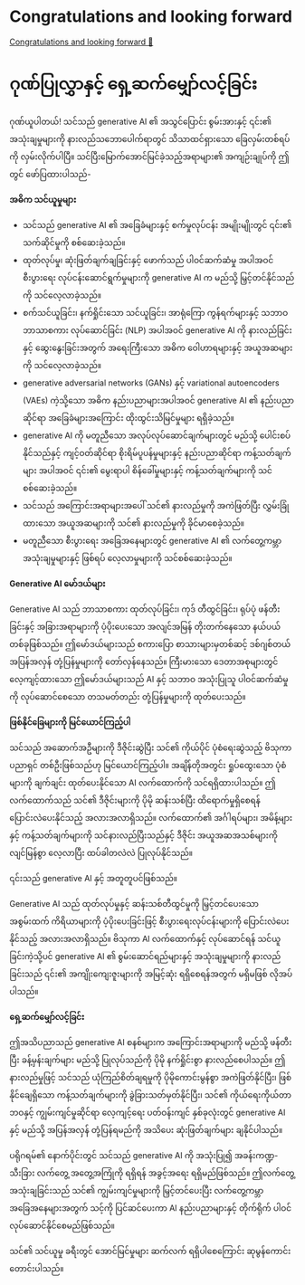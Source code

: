 # Congratulations and looking forward

[Congratulations and looking forward 🔗](https://www.coursera.org/learn/microsoft-sc-900-exam-preparation-and-practice/supplement/LH2Gg/congratulations-and-looking-forward)

# ဂုဏ်ပြုလွှာနှင့် ရှေ့ဆက်မျှော်လင့်ခြင်း

ဂုဏ်ယူပါတယ်! သင်သည် generative AI ၏ အသွင်ပြောင်း စွမ်းအားနှင့် ၎င်း၏ အသုံးချမှုများကို နားလည်သဘောပေါက်ရာတွင် သိသာထင်ရှားသော ခြေလှမ်းတစ်ရပ်ကို လှမ်းလိုက်ပါပြီ။ သင်ပြီးမြောက်အောင်မြင်ခဲ့သည့်အရာများ၏ အကျဉ်းချုပ်ကို ဤတွင် ဖော်ပြထားပါသည်-

**အဓိက သင်ယူမှုများ**

- သင်သည် generative AI ၏ အခြေခံများနှင့် စက်မှုလုပ်ငန်း အမျိုးမျိုးတွင် ၎င်း၏ သက်ဆိုင်မှုကို စစ်ဆေးခဲ့သည်။
- ထုတ်လုပ်မှု၊ ဆုံးဖြတ်ချက်ချခြင်းနှင့် ဖောက်သည် ပါဝင်ဆက်ဆံမှု အပါအဝင် စီးပွားရေး လုပ်ငန်းဆောင်ရွက်မှုများကို generative AI က မည်သို့ မြှင့်တင်နိုင်သည်ကို သင်လေ့လာခဲ့သည်။
- စက်သင်ယူခြင်း၊ နက်ရှိုင်းသော သင်ယူခြင်း၊ အာရုံကြော ကွန်ရက်များနှင့် သဘာဝ ဘာသာစကား လုပ်ဆောင်ခြင်း (NLP) အပါအဝင် generative AI ကို နားလည်ခြင်းနှင့် ဆွေးနွေးခြင်းအတွက် အရေးကြီးသော အဓိက ဝေါဟာရများနှင့် အယူအဆများကို သင်လေ့လာခဲ့သည်။
- generative adversarial networks (GANs) နှင့် variational autoencoders (VAEs) ကဲ့သို့သော အဓိက နည်းပညာများအပါအဝင် generative AI ၏ နည်းပညာဆိုင်ရာ အခြေခံများအကြောင်း ထိုးထွင်းသိမြင်မှုများ ရရှိခဲ့သည်။
- generative AI ကို မတူညီသော အလုပ်လုပ်ဆောင်ချက်များတွင် မည်သို့ ပေါင်းစပ်နိုင်သည်နှင့် ကျင့်ဝတ်ဆိုင်ရာ စိုးရိမ်ပူပန်မှုများနှင့် နည်းပညာဆိုင်ရာ ကန့်သတ်ချက်များ အပါအဝင် ၎င်း၏ မွေးရာပါ စိန်ခေါ်မှုများနှင့် ကန့်သတ်ချက်များကို သင်စစ်ဆေးခဲ့သည်။
- သင်သည် အကြောင်းအရာများအပေါ် သင်၏ နားလည်မှုကို အကဲဖြတ်ပြီး လွှမ်းခြုံထားသော အယူအဆများကို သင်၏ နားလည်မှုကို ခိုင်မာစေခဲ့သည်။
- မတူညီသော စီးပွားရေး အခြေအနေများတွင် generative AI ၏ လက်တွေ့ကမ္ဘာ အသုံးချမှုများနှင့် ဖြစ်ရပ် လေ့လာမှုများကို သင်စစ်ဆေးခဲ့သည်။

**Generative AI မော်ဒယ်များ**

Generative AI သည် ဘာသာစကား ထုတ်လုပ်ခြင်း၊ ကုဒ် တီထွင်ခြင်း၊ ရုပ်ပုံ ဖန်တီးခြင်းနှင့် အခြားအရာများကို ပံ့ပိုးပေးသော အလျင်အမြန် တိုးတက်နေသော နယ်ပယ်တစ်ခုဖြစ်သည်။ ဤမော်ဒယ်များသည် စကားပြော စာသားများမှတစ်ဆင့် ဒစ်ဂျစ်တယ် အပြန်အလှန် တုံ့ပြန်မှုများကို တော်လှန်နေသည်။ ကြီးမားသော ဒေတာအစုများတွင် လေ့ကျင့်ထားသော ဤမော်ဒယ်များသည် AI နှင့် သဘာဝ အသုံးပြုသူ ပါဝင်ဆက်ဆံမှုကို လုပ်ဆောင်စေသော တသမတ်တည်း တုံ့ပြန်မှုများကို ထုတ်ပေးသည်။

**ဖြစ်နိုင်ခြေများကို မြင်ယောင်ကြည့်ပါ**

သင်သည် အဆောက်အဦများကို ဒီဇိုင်းဆွဲပြီး သင်၏ ကိုယ်ပိုင် ပုံစံရေးဆွဲသည့် ဗိသုကာပညာရှင် တစ်ဦးဖြစ်သည်ဟု မြင်ယောင်ကြည့်ပါ။ အချိန်တိုအတွင်း ရှုပ်ထွေးသော ပုံစံများကို ချက်ချင်း ထုတ်ပေးနိုင်သော AI လက်ထောက်ကို သင်ရရှိထားပါသည်။ ဤလက်ထောက်သည် သင်၏ ဒီဇိုင်းများကို ပိုမို ဆန်းသစ်ပြီး ထိရောက်မှုရှိစေရန် ပြောင်းလဲပေးနိုင်သည့် အလားအလာရှိသည်။ လက်ထောက်၏ အင်္ဂါရပ်များ၊ အမိန့်များနှင့် ကန့်သတ်ချက်များကို သင်နားလည်ပြီးသည်နှင့် ဒီဇိုင်း အယူအဆအသစ်များကို လျင်မြန်စွာ လေ့လာပြီး ထပ်ခါတလဲလဲ ပြုလုပ်နိုင်သည်။

၎င်းသည် generative AI နှင့် အတူတူပင်ဖြစ်သည်။

Generative AI သည် ထုတ်လုပ်မှုနှင့် ဆန်းသစ်တီထွင်မှုကို မြှင့်တင်ပေးသော အစွမ်းထက် ကိရိယာများကို ပံ့ပိုးပေးခြင်းဖြင့် စီးပွားရေးလုပ်ငန်းများကို ပြောင်းလဲပေးနိုင်သည့် အလားအလာရှိသည်။ ဗိသုကာ AI လက်ထောက်နှင့် လုပ်ဆောင်ရန် သင်ယူခြင်းကဲ့သို့ပင် generative AI ၏ စွမ်းဆောင်ရည်များနှင့် အသုံးချမှုများကို နားလည်ခြင်းသည် ၎င်း၏ အကျိုးကျေးဇူးများကို အမြင့်ဆုံး ရရှိစေရန်အတွက် မရှိမဖြစ် လိုအပ်ပါသည်။

**ရှေ့ဆက်မျှော်လင့်ခြင်း**

ဤအသိပညာသည် generative AI စနစ်များက အကြောင်းအရာများကို မည်သို့ ဖန်တီးပြီး ခန့်မှန်းချက်များ မည်သို့ ပြုလုပ်သည်ကို ပိုမို နက်ရှိုင်းစွာ နားလည်စေပါသည်။ ဤနားလည်မှုဖြင့် သင်သည် ယုံကြည်စိတ်ချရမှုကို ပိုမိုကောင်းမွန်စွာ အကဲဖြတ်နိုင်ပြီး၊ ဖြစ်နိုင်ချေရှိသော ကန့်သတ်ချက်များကို ခွဲခြားသတ်မှတ်နိုင်ပြီး၊ သင်၏ ကိုယ်ရေးကိုယ်တာ ဘဝနှင့် ကျွမ်းကျင်မှုဆိုင်ရာ လေ့ကျင့်ရေး ပတ်ဝန်းကျင် နှစ်ခုလုံးတွင် generative AI နှင့် မည်သို့ အပြန်အလှန် တုံ့ပြန်ရမည်ကို အသိပေး ဆုံးဖြတ်ချက်များ ချနိုင်ပါသည်။

ပရိုဂရမ်၏ နောက်ပိုင်းတွင် သင်သည် generative AI ကို အသုံးပြု၍ အခန်းကဏ္ဍ-သီးခြား လက်တွေ့ အတွေ့အကြုံကို ရရှိရန် အခွင့်အရေး ရရှိမည်ဖြစ်သည်။ ဤလက်တွေ့ အသုံးချခြင်းသည် သင်၏ ကျွမ်းကျင်မှုများကို မြှင့်တင်ပေးပြီး လက်တွေ့ကမ္ဘာ အခြေအနေများအတွက် သင့်ကို ပြင်ဆင်ပေးကာ AI နည်းပညာများနှင့် တိုက်ရိုက် ပါဝင်လုပ်ဆောင်နိုင်စေမည်ဖြစ်သည်။

သင်၏ သင်ယူမှု ခရီးတွင် အောင်မြင်မှုများ ဆက်လက် ရရှိပါစေကြောင်း ဆုမွန်ကောင်း တောင်းပါသည်။
